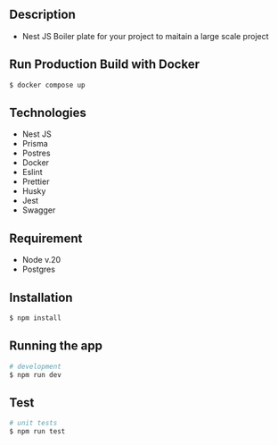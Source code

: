 ## Description
- Nest JS Boiler plate for your project to maitain a large scale project

## Run Production Build with Docker

```bash
$ docker compose up
```

## Technologies
- Nest JS
- Prisma
- Postres
- Docker
- Eslint
- Prettier
- Husky
- Jest
- Swagger

## Requirement
- Node v.20
- Postgres

## Installation

```bash
$ npm install
```

## Running the app

```bash
# development
$ npm run dev
```

## Test

```bash
# unit tests
$ npm run test
```
